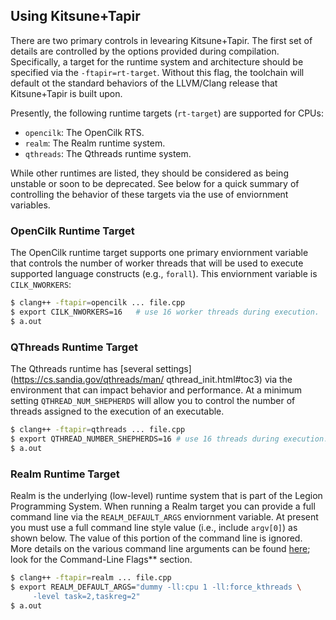 ## Using Kitsune+Tapir 

There are two primary controls in levearing Kitsune+Tapir.   The first set of 
details are controlled by the options provided during compilation.  Specifically, a 
target for the runtime system and architecture should be specified via the 
`-ftapir=rt-target`.   Without this flag, the toolchain will default ot the standard 
behaviors of the LLVM/Clang release that Kitsune+Tapir is built upon. 


Presently, the following runtime targets (`rt-target`) are supported for CPUs: 

* `opencilk`: The OpenCilk RTS. 
* `realm`: The Realm runtime system. 
* `qthreads`: The Qthreads runtime system. 

While other runtimes are listed, they should be considered as being unstable or soon 
to be deprecated.  See below for a quick summary of controlling the behavior of 
these targets via the use of enviornment variables.


### OpenCilk Runtime Target 

The OpenCilk runtime target supports one primary enviornment variable that controls the number of worker threads that will be used to execute supported language constructs (e.g., `forall`).  This enviornment variable is `CILK_NWORKERS`:

```bash
$ clang++ -ftapir=opencilk ... file.cpp 
$ export CILK_NWORKERS=16   # use 16 worker threads during execution. 
$ a.out 
``` 

 ### QThreads Runtime Target 

 The Qthreads runtime has [several settings](https://cs.sandia.gov/qthreads/man/
 qthread_init.html#toc3) via the environment that can impact behavior and 
 performance.  At a minimum setting `QTHREAD_NUM_SHEPHERDS` will allow 
 you to control the number of threads assigned to the execution of an executable. 

 ```bash 
 $ clang++ -ftapir=qthreads ... file.cpp 
 $ export QTHREAD_NUMBER_SHEPHERDS=16 # use 16 threads during execution. 
 $ a.out
 ``` 

### Realm Runtime Target 

Realm is the underlying (low-level) runtime system that is part of the Legion Programming System.  When running a Realm target you can provide a full command 
line via the `REALM_DEFAULT_ARGS` enviornment variable.  At present you must 
use a full command line style value (i.e., include `argv[0]`) as shown below.  The 
value of this portion of the command line is ignored.   More details on the various 
command line arguments can be found [here](https://legion.stanford.edu/starting/); look for the Command-Line Flags** section. 

```bash 
$ clang++ -ftapir=realm ... file.cpp 
$ export REALM_DEFAULT_ARGS="dummy -ll:cpu 1 -ll:force_kthreads \
     -level task=2,taskreg=2"
$ a.out 
``` 

